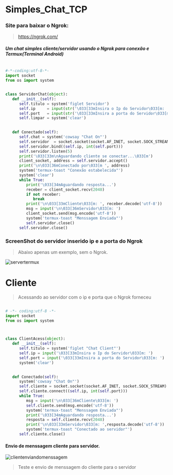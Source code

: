 # Simples_Chat_TCP
### Site para baixar o Ngrok: 
> https://ngrok.com/

##### Um chat simples cliente/servidor usando o Ngrok para conexão e Termux(Terminal Android)

```python

#-*-coding:utf-8-*-
import socket
from os import system


class ServidorChat(object):
   def __init__(self):
      self.titulo = system('figlet Servidor')
      self.ip     = input(str('\033[33mInsira o Ip do Servidor\033[m: '))
      self.port   = input(str('\033[33mInsira a porta do Servidor\033[m: '))
      self.limpar = system('clear')

   
   def Conectado(self):
      self.chat = system('cowsay "Chat On"')
      self.servidor  = socket.socket(socket.AF_INET, socket.SOCK_STREAM)
      self.servidor.bind((self.ip, int(self.port)))
      self.servidor.listen(5)
      print('\033[33m\nAguardando cliente se conectar...\033[m')
      client_socket, address = self.servidor.accept()
      print('\n\033[36mConectado por\033[m ', address)
      system('termux-toast "Conexão estabelecida"')
      system('clear')
      while True:
         print('\033[34mAguardando resposta...')
         receber = client_socket.recv(2048)
         if not receber: 
            break
         print('\n\033[33mCliente\033[m: ', receber.decode('utf-8'))
         msg = input('\n\033[36mServidor\033[m: ')
         client_socket.send(msg.encode('utf-8'))
         system('termux-toast "Menssagem Enviada"')
         self.servidor.close()
      self.servidor.close()

```

### ScreenShot do servidor inserido  ip e a porta  do Ngrok
> Abaixo apenas um exemplo, sem o Ngrok.


![servertermux](https://user-images.githubusercontent.com/34782498/44436767-5af86480-a58d-11e8-85c3-d7f24eee4864.png)




# Cliente
> Acessando ao servidor com o ip e porta que o Ngrok forneceu

```python

# -*- coding:utf-8 -*-
import socket
from os import system



class ClientAcess(object):
   def __init__(self):
      self.titulo = system('figlet "Chat Client"')
      self.ip = input('\033[33mInsira o Ip do Servidor\033[m: ')
      self.port = input('\033[33mInsira a porta do Servidor\033[m: ')
      system('clear')
      

   def Conectado(self):
      system('cowsay "Chat On"')
      self.cliente = socket.socket(socket.AF_INET, socket.SOCK_STREAM)
      self.cliente.connect((self.ip, int(self.port)))
      while True:
         msg = input('\n\033[36mCliente\033[m: ')
         self.cliente.send(msg.encode('utf-8'))
         system('termux-toast "Menssagem Enviada"')
         print('\033[34mAguardando resposta...')
         resposta = self.cliente.recv(2048)
         print('\n\033[33mServidor\033[m: ',resposta.decode('utf-8'))
         system('termux-toast "Conectado ao servidor"')
      self.cliente.close()
```

#### Envio de menssagem cliente para servidor.
![clientenviandomenssagem](https://user-images.githubusercontent.com/34782498/44437167-21285d80-a58f-11e8-8e77-2a3b3f4196e8.png)
> Teste e envio de menssagem do cliente para o servidor
